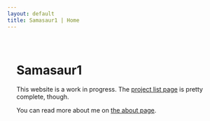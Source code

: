 ```yaml
---
layout: default
title: Samasaur1 | Home
---
```

<div style="padding: 1.5em;">

<h1>Samasaur1</h1>
<p>
This website is a work in progress. The <a href="{{ "/projects" | relative_url }}">project list page</a> is pretty complete, though.
</p>
<p>
You can read more about me on <a href="{{ "/about" | relative_url }}">the about page</a>.
</p>

</div>
